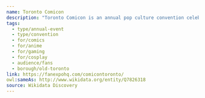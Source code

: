 ```yaml
---
name: Toronto Comicon
description: "Toronto Comicon is an annual pop culture convention celebrating comics, sci-fi, fantasy, anime, and gaming. Part of the Fan Expo HQ family of events, Toronto Comicon brings together fans, creators, and collectors for a weekend of panels, exhibits, celebrity guests, and exclusive merchandise. The convention features comic book vendors, artist alley, cosplay contests, and interactive experiences."
tags:
  - type/annual-event
  - type/convention
  - for/comics
  - for/anime
  - for/gaming
  - for/cosplay
  - audience/fans
  - borough/old-toronto
link: https://fanexpohq.com/comicontoronto/
owl:sameAs: http://www.wikidata.org/entity/Q7826318
source: Wikidata Discovery
---
```

